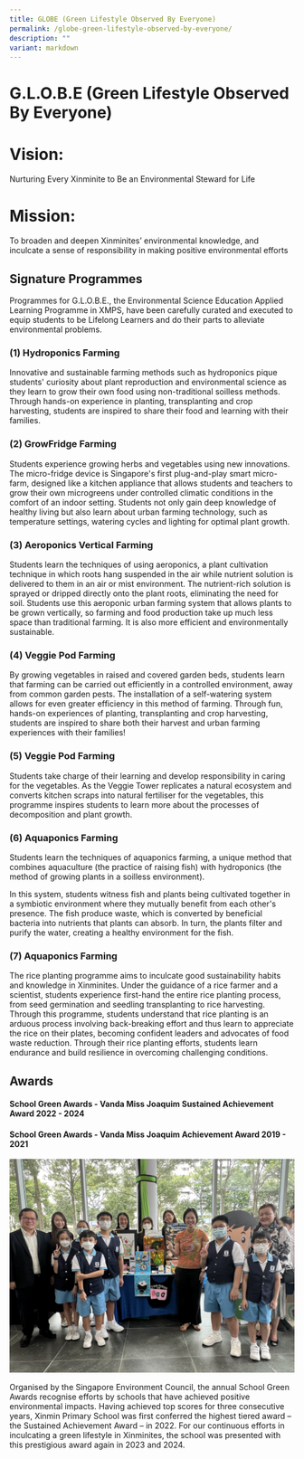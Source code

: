 ```yaml
---
title: GLOBE (Green Lifestyle Observed By Everyone)
permalink: /globe-green-lifestyle-observed-by-everyone/
description: ""
variant: markdown
---
```

# **G.L.O.B.E (Green Lifestyle Observed By Everyone)**

# **Vision:**
Nurturing Every Xinminite to Be an Environmental Steward for Life

# **Mission:**
To broaden and deepen Xinminites’ environmental knowledge, and inculcate a sense of responsibility in making positive environmental efforts

## **Signature Programmes**

Programmes for G.L.O.B.E., the Environmental Science Education Applied Learning Programme in XMPS, have been carefully curated and executed to equip students to be Lifelong Learners and do their parts to alleviate environmental problems.

### (1) Hydroponics Farming

Innovative and sustainable farming methods such as hydroponics pique students' curiosity about plant reproduction and environmental science as they learn to grow their own food using non-traditional soilless methods. Through hands-on experience in planting, transplanting and crop harvesting, students are inspired to share their food and learning with their families.

### (2) GrowFridge Farming

Students experience growing herbs and vegetables using new innovations. The micro-fridge device is Singapore's first plug-and-play smart micro-farm, designed like a kitchen appliance that allows students and teachers to grow their own microgreens under controlled climatic conditions in the comfort of an indoor setting. Students not only gain deep knowledge of healthy living but also learn about urban farming technology, such as temperature settings, watering cycles and lighting for optimal plant growth.

### (3) Aeroponics Vertical Farming

Students learn the techniques of using aeroponics, a plant cultivation technique in which roots hang suspended in the air while nutrient solution is delivered to them in an air or mist environment. The nutrient-rich solution is sprayed or dripped directly onto the plant roots, eliminating the need for soil. Students use this aeroponic urban farming system that allows plants to be grown vertically, so farming and food production take up much less space than traditional farming. It is also more efficient and environmentally sustainable.

### (4) Veggie Pod Farming

By growing vegetables in raised and covered garden beds, students learn that farming can be carried out efficiently in a controlled environment, away from common garden pests. The installation of a self-watering system allows for even greater efficiency in this method of farming. Through fun, hands-on experiences of planting, transplanting and crop harvesting, students are inspired to share both their harvest and urban farming experiences with their families!

### (5) Veggie Pod Farming

Students take charge of their learning and develop responsibility in caring for the vegetables. As the Veggie Tower replicates a natural ecosystem and converts kitchen scraps into natural fertiliser for the vegetables, this programme inspires students to learn more about the processes of decomposition and plant growth.

### (6) Aquaponics Farming

Students learn the techniques of aquaponics farming, a unique method that combines aquaculture (the practice of raising fish) with hydroponics (the method of growing plants in a soilless environment).

In this system, students witness fish and plants being cultivated together in a symbiotic environment where they mutually benefit from each other's presence. The fish produce waste, which is converted by beneficial bacteria into nutrients that plants can absorb. In turn, the plants filter and purify the water, creating a healthy environment for the fish.

### (7) Aquaponics Farming

The rice planting programme aims to inculcate good sustainability habits and knowledge in Xinminites. Under the guidance of a rice farmer and a scientist, students experience first-hand the entire rice planting process, from seed germination and seedling transplanting to rice harvesting. Through this programme, students understand that rice planting is an arduous process involving back-breaking effort and thus learn to appreciate the rice on their plates, becoming confident leaders and advocates of food waste reduction. Through their rice planting efforts, students learn endurance and build resilience in overcoming challenging conditions.

## Awards

#### School Green Awards - Vanda Miss Joaquim Sustained Achievement Award 2022 - 2024

#### School Green Awards - Vanda Miss Joaquim Achievement Award 2019 - 2021

![](/images/Applied_Learning_Programme_Achievements_1.jpg)

Organised by the Singapore Environment Council, the annual School Green Awards recognise efforts by schools that have achieved positive environmental impacts. Having achieved top scores for three consecutive years, Xinmin Primary School was first conferred the highest tiered award – the Sustained Achievement Award – in 2022. For our continuous efforts in inculcating a green lifestyle in Xinminites, the school was presented with this prestigious award again in 2023 and 2024.